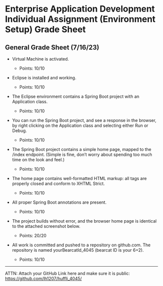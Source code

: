 # Enterprise Application Development Individual Assignment (Environment Setup) Grade Sheet

## General Grade Sheet (7/16/23)

- Virtual Machine is activated.
  - Points: 10/10

- Eclipse is installed and working.
  - Points: 10/10

- The Eclipse environment contains a Spring Boot project with an Application class.
  - Points: 10/10

- You can run the Spring Boot project, and see a response in the browser, by right clicking on the Application class and selecting either Run or Debug.
  - Points: 10/10

- The Spring Boot project contains a simple home page, mapped to the /index endpoint. (Simple is fine, don’t worry about spending too much time on the look and feel.)
  - Points: 10/10

- The home page contains well-formatted HTML markup: all tags are properly closed and conform to XHTML Strict.
  - Points: 10/10

- All proper Spring Boot annotations are present.
  - Points: 10/10

- The project builds without error, and the browser home page is identical to the attached screenshot below.
  - Points: 20/20  

- All work is committed and pushed to a repository on github.com. The repository is named yourBearcatId_4045 (bearcat ID is your 6+2).
  - Points: 10/10

---

ATTN: Attach your GitHub Link here and make sure it is public: https://github.com/lh1207/huffli_4045/


